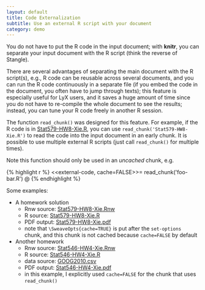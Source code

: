 ```yaml
---
layout: default
title: Code Externalization
subtitle: Use an external R script with your document
category: demo
---
```


You do not have to put the R code in the input document; with **knitr**, you can separate your input document with the R script (think the reverse of Stangle).

There are several advantages of separating the main document with the R script(s), e.g., R code can be reusable across several documents, and you can run the R code continuously in a separate file (if you embed the code in the document, you often have to jump through texts); this feature is especially useful for LyX users, and it saves a huge amount of time since you do not have to re-compile the whole document to see the results; instead, you can tune your R code freely in another R session.

The function `read_chunk()` was designed for this feature. For example, if the R code is in [Stat579-HW8-Xie.R](https://github.com/downloads/yihui/knitr/Stat579-HW8-Xie.R), you can use `read_chunk('Stat579-HW8-Xie.R')` to read the code into the input document in an early chunk. It is possible to use multiple external R scripts (just call `read_chunk()` for multiple times).

Note this function should only be used in an _uncached_ chunk, e.g.

{% highlight r %}
<<external-code, cache=FALSE>>=
read_chunk('foo-bar.R')
@
{% endhighlight %}

Some examples:

- A homework solution
  - Rnw source: [Stat579-HW8-Xie.Rnw](https://github.com/downloads/yihui/knitr/Stat579-HW8-Xie.Rnw)
  - R source: [Stat579-HW8-Xie.R](https://github.com/downloads/yihui/knitr/Stat579-HW8-Xie.R)
  - PDF output: [Stat579-HW8-Xie.pdf](https://github.com/downloads/yihui/knitr/Stat579-HW8-Xie.pdf)
  - note that `\SweaveOpts{cache=TRUE}` is put after the `set-options` chunk, and this chunk is not cached because `cache=FALSE` by default
- Another homework
  - Rnw source: [Stat546-HW4-Xie.Rnw](https://github.com/downloads/yihui/knitr/Stat546-HW4-Xie.Rnw)
  - R source: [Stat546-HW4-Xie.R](https://github.com/downloads/yihui/knitr/Stat546-HW4-Xie.R)
  - data source: [GOOG2010.csv](https://github.com/downloads/yihui/knitr/GOOG2010.csv)
  - PDF output: [Stat546-HW4-Xie.pdf](https://github.com/downloads/yihui/knitr/Stat546-HW4-Xie.pdf)
  - in this example, I explicitly used `cache=FALSE` for the chunk that uses `read_chunk()`
